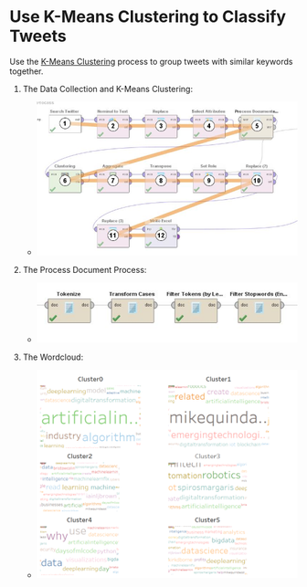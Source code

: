 # Use K-Means Clustering to Classify Tweets
Use the [K-Means Clustering](https://github.com/xbwei/machine_learning_in_rapidminer/blob/master/kmeans_classify_tweets/k_means_classify_tweets.xml) process to group tweets with similar keywords together.

1. The Data Collection and K-Means Clustering:
    * <img src="k_means_classify_tweets_1.JPG" width="500">

2. The Process Document Process:
    * <img src="k_means_classify_tweets_2.JPG" width="500">
    
3. The Wordcloud:
    * <img src="wordcloud.png" width="800">
          
